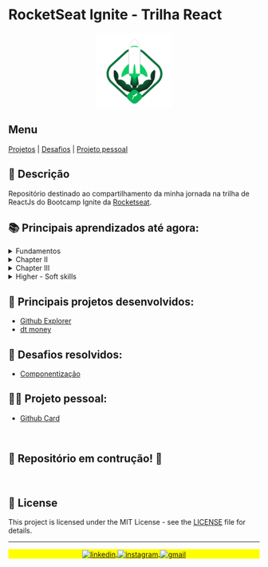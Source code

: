 # RocketSeat Ignite - Trilha React

<p align="center">
  <img src="logo.svg" width="150" height="150"/>
</p>

  <h2>Menu</h2>
    <a href="#projetos">Projetos</a> | <a href="#desafios">Desafios</a> | <a href="#projetoPessoal">Projeto pessoal</a>

## 🚀 Descrição
  Repositório destinado ao compartilhamento da minha jornada na trilha de ReactJs do Bootcamp Ignite da <a href="https://www.rocketseat.com.br/" target="_blank">Rocketseat</a>.

## 📚 Principais aprendizados até agora:

  <details> <summary>Fundamentos</summary>
    <ul> <ul>
      <li> O que é React e para que ele é usado </li>
      <li> Conhecendo Babel, instalação e configuração </li>
      <li> Conhecendo webpack, instalação e configuração </li>
      <li> Configurando ambiante de desenvolvimento vs produção </li>
      <li> Components, Props, Estado </li>
      <li> hook e imutabilidade </li>
      <li> SasS no React </li>
      <li> UseEffect e UsaState </li>
      <li> Consumindo API </li>
      <li> Conhecendo Typescript e entendendo suas vantagens </li>
      <li> Configurando Typescript no projeto </li>
      <li> Typescript na prática </li>
      <li> <a href="https://github.com/kevenalves/Rocketseat-ReactJs/tree/main/01-github-explorer"> Projeto final </a>  </li>
      <li> <a href="https://github.com/kevenalves/Rocketseat-ReactJs/tree/main/watchme"> Desafio Componentização </a> </li>
      <li> <a href="https://github.com/kevenalves/Rocketseat-ReactJs/tree/main/github-card"> Projeto pessoal - Github Card </a> </li>
    </ul> </ul>
  </details>

  <details> <summary> Chapter II </summary>
    <ul> <ul>
      <li> create react-app vs configuração manual </li>
      <li> Consumindo design no figma </li>
      <li> O que é styled-components, intalação e vantagens </li>
      <li> Typescript </li>
      <li> Estilização global, media query e responsividade </li>
      <li> Criação de componentes e styled components </li>
      <li> Introdução Fake Api </li>
      <li> Miragejs, introdução e instalação  </li>
      <li> Axios, introdução e instalação </li>
      <li> Modal react </li>
      <li> Controlando estados e props </li>
      <li> Criando rotas / conectando com o fake 'db' do Mirajejs </li>
      <li> Introdução à contextos </li>
      <li> Context API </li>
      <li> <a href="https://github.com/kevenalves/Rocketseat-ReactJs/tree/main/02-dtmoney"> Projeto final </a> </li>
    </ul> </ul>
  </details>

  <details> <summary> Chapter III </summary>
    <ul> <ul>
      <li> O que é Serverless </li>
      <li> Abstraindo o fluxo da aplicação </li>
      <li> O que é Next js e para que ele é usado </li>
      <li> Single Page Application vs Server-side Rendering </li>
      <li> Entendendo Css Modules no Next js </li>
      <li> Conhecendo e configurando uma conta na Stripe </li>
      <li> Serve-side Rendering com chamadas Http </li>
      <li> Conectando com a API de pagamento da stripe </li>
      <li> Entendendo e implementando Static Site Generation no projeto </li>
      <li> Quando e onde usar Client-side, Server-side Rendering e Static Site Generation </li>
    </ul> </ul>
  </details>

  <details> <summary> Higher - Soft skills </summary>

   <ul>
    <details> <summary> Chapter I </summary>
      <ul>
        <li> Pensamento Investigativo </li>
        <li> Como estruturar textos / Comunicação acertiva </li>
        <li> Expectativa vs Realidade </li>
        <li> Inovação - Pense simples </li>
      </ul>
    </details>
   </ul>
     
  <ul>
    <details> <summary> Chapter II </summary>
      <ul>
        <li> Escuta ativa e Feedback </li>
        <li> Transformando grandes problemas em vários menores </li>
        <li> Organização / Prioridades </li>
        <li> Estímulos a criatividade </li>
      </ul>
    </details>
  </ul>

  <ul>
    <details> <summary> Chapter III </summary>
      <ul>
        <li> Metodologias ágeis </li>
        <li> Oratória </li>
        <li> Portfólio / Apresentação </li>
      </ul>
    </details>
  </ul>

  </details>

<span id="projetos"></span>

## 🔧 Principais projetos desenvolvidos:
  - [Github Explorer](https://github.com/kevenalves/Rocketseat-ReactJs/tree/main/01-github-explorer)
  - [dt money](https://github.com/kevenalves/Rocketseat-ReactJs/tree/main/02-dtmoney)

<span id="desafios"></span>

## 💪 Desafios resolvidos:
  - [Componentização](https://github.com/kevenalves/Rocketseat-ReactJs/tree/main/watchme)

<span id="projetoPessoal"></span>

## 🏋️‍♂️ Projeto pessoal:
  - [Github Card](https://github.com/kevenalves/Rocketseat-ReactJs/tree/main/github-card)

</br>

## 🚧 Repositório em contrução! 🚧

</br>

## 📝 License

This project is licensed under the MIT License - see the [LICENSE](LICENSE) file for details.

---

<p align="center" style="background:yellow">
<a href="https://www.linkedin.com/in/keven-alves-903b0a224/" target="_blank">
  <img align="center" src="https://img.shields.io/badge/-kevenalves-05122A?style=flat&logo=linkedin" alt="linkedin"/>
</a>
<a href="https://instagram.com/kevenalvesm" target="_blank">
 <img align="center" src="https://img.shields.io/badge/-kevenalvesm-05122A?style=flat&logo=instagram" alt="instagram"/>
</a>
<a href="#" target="_blank">
 <img align="center" src="https://img.shields.io/badge/-kevenalvesm@gmail.com-05122A?style=flat&logo=gmail" alt="gmail"/>
</a>
</p>